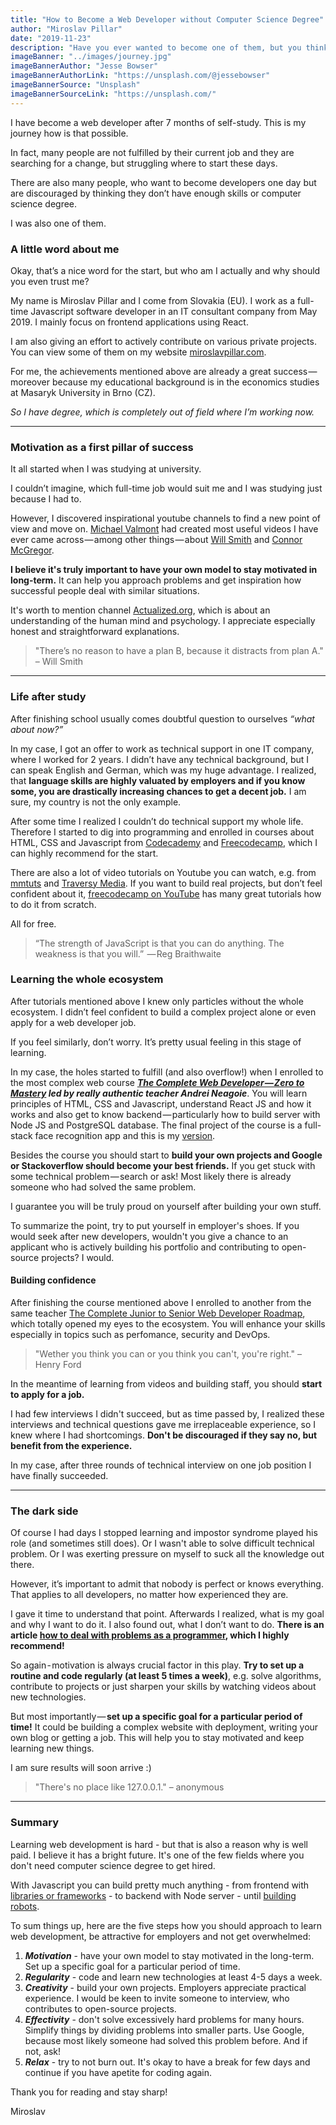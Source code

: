 ```yaml
---
title: "How to Become a Web Developer without Computer Science Degree"
author: "Miroslav Pillar"
date: "2019-11-23"
description: "Have you ever wanted to become one of them, but you think you aren’t qualified enough? You are wrong. It’s all about finding the right way."
imageBanner: "../images/journey.jpg"
imageBannerAuthor: "Jesse Bowser"
imageBannerAuthorLink: "https://unsplash.com/@jessebowser"
imageBannerSource: "Unsplash"
imageBannerSourceLink: "https://unsplash.com/"
---
```


I have become a web developer after 7 months of self-study. This is my journey how is that possible.

In fact, many people are not fulfilled by their current job and they are searching for a change, but struggling where to start these days.

There are also many people, who want to become developers one day but are discouraged by thinking they don’t have enough skills or computer science degree.

I was also one of them.

### A little word about me

Okay, that’s a nice word for the start, but who am I actually and why should you even trust me?

My name is Miroslav Pillar and I come from Slovakia (EU). I work as a full-time Javascript software developer in an IT consultant company from May 2019. I mainly focus on frontend applications using React.

I am also giving an effort to actively contribute on various private projects. You can view some of them on my website [miroslavpillar.com](https://miroslavpillar.com).

For me, the achievements mentioned above are already a great success — moreover because my educational background is in the economics studies at Masaryk University in Brno (CZ).

_So I have degree, which is completely out of field where I’m working now._

---

### Motivation as a first pillar of success

It all started when I was studying at university.

I couldn’t imagine, which full-time job would suit me and I was studying just because I had to.

However, I discovered inspirational youtube channels to find a new point of view and move on. [Michael Valmont](https://www.youtube.com/channel/UCD-cyDCJUs80NGUCYTCVPDA) had created most useful videos I have ever came across — among other things — about [Will Smith](https://www.youtube.com/watch?v=1CbMDE1ZzHA) and [Connor McGregor](https://www.youtube.com/watch?v=FrYv01Z1Hek).

**I believe it's truly important to have your own model to stay motivated in long-term.** It can help you approach problems and get inspiration how successful people deal with similar situations.

It's worth to mention channel [Actualized.org](https://www.youtube.com/channel/UCgeicB5AuF3MyyUto0-M5Lw), which is about an understanding of the human mind and psychology. I appreciate especially honest and straightforward explanations.

> "There’s no reason to have a plan B, because it distracts from plan A."
> – Will Smith

---

### Life after study

After finishing school usually comes doubtful question to ourselves _“what about now?”_

In my case, I got an offer to work as technical support in one IT company, where I worked for 2 years. I didn’t have any technical background, but I can speak English and German, which was my huge advantage. I realized, that **language skills are highly valuated by employers and if you know some, you are drastically increasing chances to get a decent job.** I am sure, my country is not the only example.

After some time I realized I couldn’t do technical support my whole life. Therefore I started to dig into programming and enrolled in courses about HTML, CSS and Javascript from [Codecademy](https://www.codecademy.com/) and [Freecodecamp](https://www.freecodecamp.org/), which I can highly recommend for the start.

There are also a lot of video tutorials on Youtube you can watch, e.g. from [mmtuts](https://www.youtube.com/channel/UCzyuZJ8zZ-Lhfnz41DG5qLw) and [Traversy Media](https://www.youtube.com/channel/UC29ju8bIPH5as8OGnQzwJyA). If you want to build real projects, but don’t feel confident about it, [freecodecamp on YouTube](https://www.youtube.com/channel/UC8butISFwT-Wl7EV0hUK0BQ) has many great tutorials how to do it from scratch.

All for free.

> “The strength of JavaScript is that you can do anything. The weakness is that you will.” 
> — Reg Braithwaite

### Learning the whole ecosystem

After tutorials mentioned above I knew only particles without the whole ecosystem. I didn’t feel confident to build a complex project alone or even apply for a web developer job.

If you feel similarly, don’t worry. It’s pretty usual feeling in this stage of learning.

In my case, the holes started to fulfill (and also overflow!) when I enrolled to the most complex web course **_[The Complete Web Developer — Zero to Mastery](https://www.udemy.com/the-complete-web-developer-zero-to-mastery/) led by really authentic teacher Andrei Neagoie_**. You will learn principles of HTML, CSS and Javascript, understand React JS and how it works and also get to know backend — particularly how to build server with Node JS and PostgreSQL database. The final project of the course is a full-stack face recognition app and this is my [version](https://flamboyant-curie-74af2f.netlify.com).

Besides the course you should start to **build your own projects and Google or Stackoverflow should become your best friends.** If you get stuck with some technical problem — search or ask! Most likely there is already someone who had solved the same problem.

I guarantee you will be truly proud on yourself after building your own stuff.

To summarize the point, try to put yourself in employer's shoes. If you would seek after new developers, wouldn't you give a chance to an applicant who is actively building his portfolio and contributing to open-source projects? I would.

#### Building confidence
After finishing the course mentioned above I enrolled to another from the same teacher [The Complete Junior to Senior Web Developer Roadmap](https://www.udemy.com/course/the-complete-junior-to-senior-web-developer-roadmap/), which totally opened my eyes to the ecosystem. You will enhance your skills especially in topics such as perfomance, security and DevOps.

> "Wether you think you can or you think you can't, you're right."
> – Henry Ford

In the meantime of learning from videos and building staff, you should **start to apply for a job.**

I had few interviews I didn't succeed, but as time passed by, I realized these interviews and technical questions gave me irreplaceable experience, so I knew where I had shortcomings. **Don't be discouraged if they say no, but benefit from the experience.**

In my case, after three rounds of technical interview on one job position I have finally succeeded.

---

### The dark side

Of course I had days I stopped learning and impostor syndrome played his role (and sometimes still does). Or I wasn't able to solve difficult technical problem. Or I was exerting pressure on myself to suck all the knowledge out there.

However, it’s important to admit that nobody is perfect or knows everything. That applies to all developers, no matter how experienced they are.

I gave it time to understand that point. Afterwards I realized, what is my goal and why I want to do it. I also found out, what I don’t want to do. **There is an article [how to deal with problems as a programmer](https://www.freecodecamp.org/news/how-to-think-like-a-programmer-lessons-in-problem-solving-d1d8bf1de7d2/), which I highly recommend!**

So again - motivation is always crucial factor in this play. **Try to set up a routine and code regularly (at least 5 times a week)**, e.g. solve algorithms, contribute to projects or just sharpen your skills by watching videos about new technologies. 

But most importantly — **set up a specific goal for a particular period of time!** It could be building a complex website with deployment, writing your own blog or getting a job. This will help you to stay motivated and keep learning new things.

I am sure results will soon arrive :)

> "There's no place like 127.0.0.1."
> – anonymous

---

### Summary

Learning web development is hard - but that is also a reason why is well paid. I believe it has a bright future. It's one of the few fields where you don't need computer science degree to get hired.

With Javascript you can build pretty much anything - from frontend with [libraries or frameworks](https://www.javascripting.com/) - to backend with Node server - until [building robots](https://www.youtube.com/watch?v=2_r7UBBp8pE).

To sum things up, here are the five steps how you should approach to learn web development, be attractive for employers and not get overwhelmed:

1. **_Motivation_** - have your own model to stay motivated in the long-term. Set up a specific goal for a particular period of time.
2. **_Regularity_** - code and learn new technologies at least 4-5 days a week.
3. **_Creativity_** - build your own projects. Employers appreciate practical experience. I would be keen to invite someone to interview, who contributes to open-source projects.
4. **_Effectivity_** - don't solve excessively hard problems for many hours. Simplify things by dividing problems into smaller parts. Use Google, because most likely someone had solved this problem before. And if not, ask!
5. **_Relax_** - try to not burn out. It's okay to have a break for few days and continue if you have apetite for coding again.

Thank you for reading and stay sharp!

Miroslav
